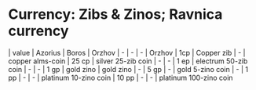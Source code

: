 # Currency: Zibs & Zinos; Ravnica currency

| value | Azorius               | Boros              | Orzhov
| -     | -                     | -                  | Orzhov
| 1cp   | Copper zib            | -                  | copper alms-coin
| 25 cp | silver 25-zib coin    | -                  | -
| 1 ep  | electrum 50-zib coin  | -                  | -
| 1 gp  | gold zino             | gold zino          | -
| 5 gp  | -                     | gold 5-zino coin   | -
| 1 pp  | -                     | -                  | platinum 10-zino coin
| 10 pp | -                     | -                  | platinum 100-zino coin